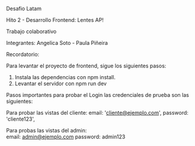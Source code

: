 Desafio Latam 

Hito 2 - Desarrollo Frontend: Lentes AP!


Trabajo colaborativo

Integrantes: Angelica Soto - Paula Piñeira



Recordatorio:

Para levantar el proyecto de frontend, sigue los siguientes pasos:

1. Instala las dependencias con npm install.
2. Levantar el servidor con npm run dev

Pasos importantes para probar el Login las credenciales de prueba son las siguientes:

Para probar las vistas del cliente:
    email: 'cliente@ejemplo.com',
    password: 'cliente123', 


Para probas las vistas del admin:    
    email: admin@ejemplo.com
    password: admin123



 
 
